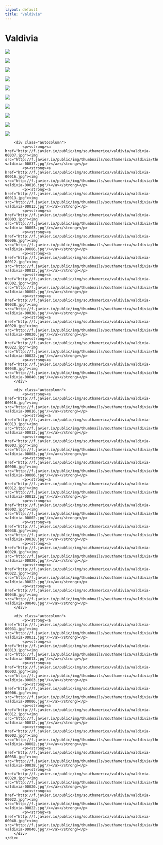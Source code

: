 ```yaml
---
layout: default
title: "Valdivia"
---
```


<h1 class="page" style="padding-left:0%;">Valdivia</h1>
<div class="page">
    <div class="autowide">
        <div class="autocolumn">
            <p><strong><a href="http://f.javier.io/public/img/southamerica/valdivia/valdivia-00001.jpg"><img src="http://f.javier.io/public/img/thumbnails/southamerica/valdivia/thumbnail-valdivia-00001.jpg"/></a></strong></p>
            <p><strong><a href="http://f.javier.io/public/img/southamerica/valdivia/valdivia-00013.jpg"><img src="http://f.javier.io/public/img/thumbnails/southamerica/valdivia/thumbnail-valdivia-00013.jpg"/></a></strong></p>
            <p><strong><a href="http://f.javier.io/public/img/southamerica/valdivia/valdivia-00003.jpg"><img src="http://f.javier.io/public/img/thumbnails/southamerica/valdivia/thumbnail-valdivia-00003.jpg"/></a></strong></p>
            <p><strong><a href="http://f.javier.io/public/img/southamerica/valdivia/valdivia-00006.jpg"><img src="http://f.javier.io/public/img/thumbnails/southamerica/valdivia/thumbnail-valdivia-00006.jpg"/></a></strong></p>
            <p><strong><a href="http://f.javier.io/public/img/southamerica/valdivia/valdivia-00012.jpg"><img src="http://f.javier.io/public/img/thumbnails/southamerica/valdivia/thumbnail-valdivia-00012.jpg"/></a></strong></p>
            <p><strong><a href="http://f.javier.io/public/img/southamerica/valdivia/valdivia-00002.jpg"><img src="http://f.javier.io/public/img/thumbnails/southamerica/valdivia/thumbnail-valdivia-00002.jpg"/></a></strong></p>
            <p><strong><a href="http://f.javier.io/public/img/southamerica/valdivia/valdivia-00038.jpg"><img src="http://f.javier.io/public/img/thumbnails/southamerica/valdivia/thumbnail-valdivia-00038.jpg"/></a></strong></p>
            <p><strong><a href="http://f.javier.io/public/img/southamerica/valdivia/valdivia-00020.jpg"><img src="http://f.javier.io/public/img/thumbnails/southamerica/valdivia/thumbnail-valdivia-00020.jpg"/></a></strong></p>
            <p><strong><a href="http://f.javier.io/public/img/southamerica/valdivia/valdivia-00022.jpg"><img src="http://f.javier.io/public/img/thumbnails/southamerica/valdivia/thumbnail-valdivia-00022.jpg"/></a></strong></p>
            <p><strong><a href="http://f.javier.io/public/img/southamerica/valdivia/valdivia-00040.jpg"><img src="http://f.javier.io/public/img/thumbnails/southamerica/valdivia/thumbnail-valdivia-00040.jpg"/></a></strong></p>
        </div>

        <div class="autocolumn">
            <p><strong><a href="http://f.javier.io/public/img/southamerica/valdivia/valdivia-00037.jpg"><img src="http://f.javier.io/public/img/thumbnails/southamerica/valdivia/thumbnail-valdivia-00037.jpg"/></a></strong></p>
            <p><strong><a href="http://f.javier.io/public/img/southamerica/valdivia/valdivia-00016.jpg"><img src="http://f.javier.io/public/img/thumbnails/southamerica/valdivia/thumbnail-valdivia-00016.jpg"/></a></strong></p>
            <p><strong><a href="http://f.javier.io/public/img/southamerica/valdivia/valdivia-00013.jpg"><img src="http://f.javier.io/public/img/thumbnails/southamerica/valdivia/thumbnail-valdivia-00013.jpg"/></a></strong></p>
            <p><strong><a href="http://f.javier.io/public/img/southamerica/valdivia/valdivia-00003.jpg"><img src="http://f.javier.io/public/img/thumbnails/southamerica/valdivia/thumbnail-valdivia-00003.jpg"/></a></strong></p>
            <p><strong><a href="http://f.javier.io/public/img/southamerica/valdivia/valdivia-00006.jpg"><img src="http://f.javier.io/public/img/thumbnails/southamerica/valdivia/thumbnail-valdivia-00006.jpg"/></a></strong></p>
            <p><strong><a href="http://f.javier.io/public/img/southamerica/valdivia/valdivia-00012.jpg"><img src="http://f.javier.io/public/img/thumbnails/southamerica/valdivia/thumbnail-valdivia-00012.jpg"/></a></strong></p>
            <p><strong><a href="http://f.javier.io/public/img/southamerica/valdivia/valdivia-00002.jpg"><img src="http://f.javier.io/public/img/thumbnails/southamerica/valdivia/thumbnail-valdivia-00002.jpg"/></a></strong></p>
            <p><strong><a href="http://f.javier.io/public/img/southamerica/valdivia/valdivia-00038.jpg"><img src="http://f.javier.io/public/img/thumbnails/southamerica/valdivia/thumbnail-valdivia-00038.jpg"/></a></strong></p>
            <p><strong><a href="http://f.javier.io/public/img/southamerica/valdivia/valdivia-00020.jpg"><img src="http://f.javier.io/public/img/thumbnails/southamerica/valdivia/thumbnail-valdivia-00020.jpg"/></a></strong></p>
            <p><strong><a href="http://f.javier.io/public/img/southamerica/valdivia/valdivia-00022.jpg"><img src="http://f.javier.io/public/img/thumbnails/southamerica/valdivia/thumbnail-valdivia-00022.jpg"/></a></strong></p>
            <p><strong><a href="http://f.javier.io/public/img/southamerica/valdivia/valdivia-00040.jpg"><img src="http://f.javier.io/public/img/thumbnails/southamerica/valdivia/thumbnail-valdivia-00040.jpg"/></a></strong></p>
        </div>

        <div class="autocolumn">
            <p><strong><a href="http://f.javier.io/public/img/southamerica/valdivia/valdivia-00016.jpg"><img src="http://f.javier.io/public/img/thumbnails/southamerica/valdivia/thumbnail-valdivia-00016.jpg"/></a></strong></p>
            <p><strong><a href="http://f.javier.io/public/img/southamerica/valdivia/valdivia-00013.jpg"><img src="http://f.javier.io/public/img/thumbnails/southamerica/valdivia/thumbnail-valdivia-00013.jpg"/></a></strong></p>
            <p><strong><a href="http://f.javier.io/public/img/southamerica/valdivia/valdivia-00003.jpg"><img src="http://f.javier.io/public/img/thumbnails/southamerica/valdivia/thumbnail-valdivia-00003.jpg"/></a></strong></p>
            <p><strong><a href="http://f.javier.io/public/img/southamerica/valdivia/valdivia-00006.jpg"><img src="http://f.javier.io/public/img/thumbnails/southamerica/valdivia/thumbnail-valdivia-00006.jpg"/></a></strong></p>
            <p><strong><a href="http://f.javier.io/public/img/southamerica/valdivia/valdivia-00012.jpg"><img src="http://f.javier.io/public/img/thumbnails/southamerica/valdivia/thumbnail-valdivia-00012.jpg"/></a></strong></p>
            <p><strong><a href="http://f.javier.io/public/img/southamerica/valdivia/valdivia-00002.jpg"><img src="http://f.javier.io/public/img/thumbnails/southamerica/valdivia/thumbnail-valdivia-00002.jpg"/></a></strong></p>
            <p><strong><a href="http://f.javier.io/public/img/southamerica/valdivia/valdivia-00038.jpg"><img src="http://f.javier.io/public/img/thumbnails/southamerica/valdivia/thumbnail-valdivia-00038.jpg"/></a></strong></p>
            <p><strong><a href="http://f.javier.io/public/img/southamerica/valdivia/valdivia-00020.jpg"><img src="http://f.javier.io/public/img/thumbnails/southamerica/valdivia/thumbnail-valdivia-00020.jpg"/></a></strong></p>
            <p><strong><a href="http://f.javier.io/public/img/southamerica/valdivia/valdivia-00022.jpg"><img src="http://f.javier.io/public/img/thumbnails/southamerica/valdivia/thumbnail-valdivia-00022.jpg"/></a></strong></p>
            <p><strong><a href="http://f.javier.io/public/img/southamerica/valdivia/valdivia-00040.jpg"><img src="http://f.javier.io/public/img/thumbnails/southamerica/valdivia/thumbnail-valdivia-00040.jpg"/></a></strong></p>
        </div>

        <div class="autocolumn">
            <p><strong><a href="http://f.javier.io/public/img/southamerica/valdivia/valdivia-00031.jpg"><img src="http://f.javier.io/public/img/thumbnails/southamerica/valdivia/thumbnail-valdivia-00031.jpg"/></a></strong></p>
            <p><strong><a href="http://f.javier.io/public/img/southamerica/valdivia/valdivia-00013.jpg"><img src="http://f.javier.io/public/img/thumbnails/southamerica/valdivia/thumbnail-valdivia-00013.jpg"/></a></strong></p>
            <p><strong><a href="http://f.javier.io/public/img/southamerica/valdivia/valdivia-00003.jpg"><img src="http://f.javier.io/public/img/thumbnails/southamerica/valdivia/thumbnail-valdivia-00003.jpg"/></a></strong></p>
            <p><strong><a href="http://f.javier.io/public/img/southamerica/valdivia/valdivia-00006.jpg"><img src="http://f.javier.io/public/img/thumbnails/southamerica/valdivia/thumbnail-valdivia-00006.jpg"/></a></strong></p>
            <p><strong><a href="http://f.javier.io/public/img/southamerica/valdivia/valdivia-00012.jpg"><img src="http://f.javier.io/public/img/thumbnails/southamerica/valdivia/thumbnail-valdivia-00012.jpg"/></a></strong></p>
            <p><strong><a href="http://f.javier.io/public/img/southamerica/valdivia/valdivia-00002.jpg"><img src="http://f.javier.io/public/img/thumbnails/southamerica/valdivia/thumbnail-valdivia-00002.jpg"/></a></strong></p>
            <p><strong><a href="http://f.javier.io/public/img/southamerica/valdivia/valdivia-00038.jpg"><img src="http://f.javier.io/public/img/thumbnails/southamerica/valdivia/thumbnail-valdivia-00038.jpg"/></a></strong></p>
            <p><strong><a href="http://f.javier.io/public/img/southamerica/valdivia/valdivia-00020.jpg"><img src="http://f.javier.io/public/img/thumbnails/southamerica/valdivia/thumbnail-valdivia-00020.jpg"/></a></strong></p>
            <p><strong><a href="http://f.javier.io/public/img/southamerica/valdivia/valdivia-00022.jpg"><img src="http://f.javier.io/public/img/thumbnails/southamerica/valdivia/thumbnail-valdivia-00022.jpg"/></a></strong></p>
            <p><strong><a href="http://f.javier.io/public/img/southamerica/valdivia/valdivia-00040.jpg"><img src="http://f.javier.io/public/img/thumbnails/southamerica/valdivia/thumbnail-valdivia-00040.jpg"/></a></strong></p>
        </div>
    </div>
</div>
